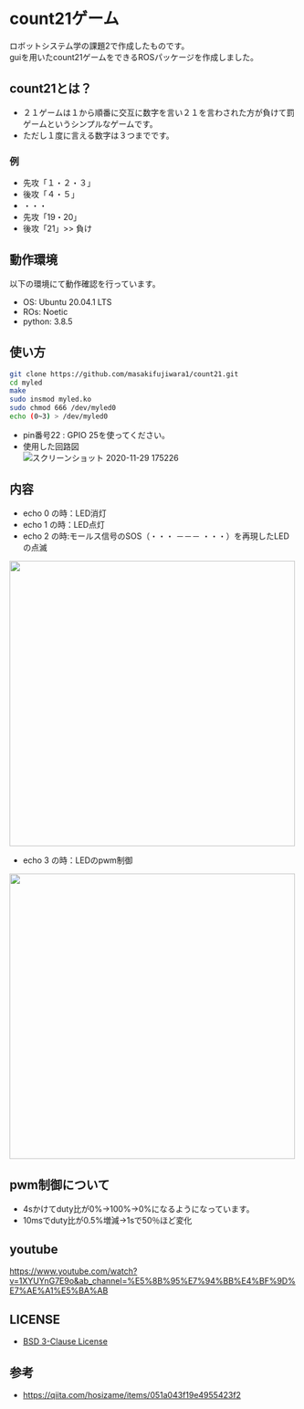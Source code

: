 # count21ゲーム
ロボットシステム学の課題2で作成したものです。  
guiを用いたcount21ゲームをできるROSパッケージを作成しました。
## count21とは？
- ２１ゲームは１から順番に交互に数字を言い２１を言わされた方が負けて罰ゲームというシンプルなゲームです。
- ただし１度に言える数字は３つまでです。
### 例
- 先攻「１・２・３」
- 後攻「４・５」
- ・・・
- 先攻「19・20」
- 後攻「21」>> 負け
## 動作環境
以下の環境にて動作確認を行っています。  
  
- OS: Ubuntu 20.04.1 LTS
- ROs: Noetic
- python: 3.8.5

## 使い方
```bash
git clone https://github.com/masakifujiwara1/count21.git  
cd myled  
make  
sudo insmod myled.ko  
sudo chmod 666 /dev/myled0  
echo (0~3) > /dev/myled0
```
- pin番号22 : GPIO 25を使ってください。
- 使用した回路図  
![スクリーンショット 2020-11-29 175226](https://user-images.githubusercontent.com/72371743/100537400-a9683380-326b-11eb-9b56-2a43d93f53ac.png)

## 内容
- echo 0 の時：LED消灯
- echo 1 の時：LED点灯
- echo 2 の時:モールス信号のSOS（・・・ －－－ ・・・）を再現したLEDの点滅
<img src="https://user-images.githubusercontent.com/72371743/100539171-eafedb80-3277-11eb-8cd0-c2c7a193b4a7.gif"  width="500px">  

- echo 3 の時：LEDのpwm制御
<img src="https://user-images.githubusercontent.com/72371743/100539304-e38c0200-3278-11eb-998f-0fcd046b23b5.gif" width="500px">

  
## pwm制御について
- 4sかけてduty比が0%→100%→0%になるようになっています。
- 10msでduty比が0.5%増減→1sで50％ほど変化
## youtube
https://www.youtube.com/watch?v=1XYUYnG7E9o&ab_channel=%E5%8B%95%E7%94%BB%E4%BF%9D%E7%AE%A1%E5%BA%AB
## LICENSE
- [BSD 3-Clause License](https://github.com/masakifujiwara1/count21/blob/master/LICENSE)
## 参考
- https://qiita.com/hosizame/items/051a043f19e4955423f2
